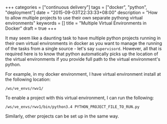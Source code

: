 +++
categories = ["continuous delivery"]
tags = ["docker", "python", "deployment"]
date = "2015-09-03T22:33:33+08:00"
description = "How to allow multiple projects to use their own separate pythong virtual environments"
keywords = []
title = "Multiple Virtual Environments in Docker"
draft = true
+++

It may seem like a daunting task to have multiple python projects running in their own virtual environments in docker as you want to manage the running of the tasks from a single source - let's say `supervisord`.
However, all that is required here is to know that python automatically picks up the location of the virtual environments if you provide full path to the virtual environment's python.
 
For example, in my docker environment, I have virtual environment install at the following location:

    /ws/ve_envs/rwv1/
    
To enable a project with this virtual environment, I can run the following:

    /ws/ve_envs/rwv1/bin/python3.4 PYTHON_PROJECT_FILE_TO_RUN.py

Similarly, other projects can be set up in the same way. 